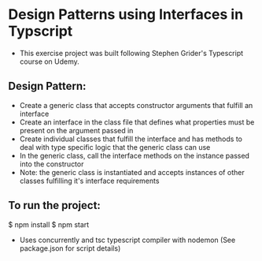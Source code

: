 # Design Patterns using Interfaces in Typscript

- This exercise project was built following Stephen Grider's Typescript course on Udemy.

## Design Pattern:

- Create a generic class that accepts constructor arguments that fulfill an interface
- Create an interface in the class file that defines what properties must be present on the argument passed in
- Create individual classes that fulfill the interface and has methods to deal with type specific logic that the generic class can use
- In the generic class, call the interface methods on the instance passed into the constructor
- Note: the generic class is instantiated and accepts instances of other classes fulfilling it's interface requirements

## To run the project:

$ npm install
$ npm start

- Uses concurrently and tsc typescript compiler with nodemon
  (See package.json for script details)
